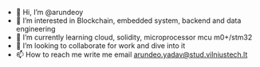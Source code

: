 - 👋 Hi, I’m @arundeoy
- 👀 I’m interested in Blockchain, embedded system, backend and data engineering
- 🌱 I’m currently learning cloud, solidity, microprocessor mcu m0+/stm32
- 💞️ I’m looking to collaborate for work and dive into it
- 📫 How to reach me write me email arundeo.yadav@stud.vilniustech.lt

<!---
arundeoy/arundeoy is a ✨ special ✨ repository because its `README.md` (this file) appears on your GitHub profile.
You can click the Preview link to take a look at your changes.
--->
